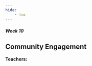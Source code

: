 ```yaml
---
hide:
    - toc
---
```


##### Week 10


## Community Engagement


**Teachers:**

































